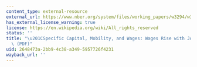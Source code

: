 ```yaml
---
content_type: external-resource
external_url: https://www.nber.org/system/files/working_papers/w3294/w3294.pdf
has_external_license_warning: true
license: https://en.wikipedia.org/wiki/All_rights_reserved
status: ''
title: "\u201CSpecific Capital, Mobility, and Wages: Wages Rise with Job Seniority.\u201D\
  \ (PDF)"
uid: 2648473a-2bb9-4c38-a349-5957726f4231
wayback_url: ''
---
```

